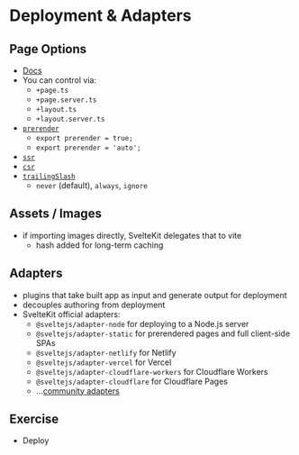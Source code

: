 # Deployment & Adapters

## Page Options

- [Docs](https://kit.svelte.dev/docs/page-options)
- You can control via:
  - `+page.ts`
  - `+page.server.ts`
  - `+layout.ts`
  - `+layout.server.ts`
- [`prerender`](https://kit.svelte.dev/docs/page-options#prerender)
  - `export prerender = true;`
  - `export prerender = 'auto';`
- [`ssr`](https://kit.svelte.dev/docs/page-options#ssr)
- [`csr`](https://kit.svelte.dev/docs/page-options#csr)
- [`trailingSlash`](https://kit.svelte.dev/docs/page-options#trailingslash)
  - `never` (default), `always`, `ignore`

## Assets / Images
- if importing images directly, SvelteKit delegates that to vite
  - hash added for long-term caching

## Adapters
- plugins that take built app as input and generate output for deployment
- decouples authoring from deployment
- SvelteKit official adapters:
  - `@sveltejs/adapter-node` for deploying to a Node.js server
  - `@sveltejs/adapter-static` for prerendered pages and full client-side SPAs
  - `@sveltejs/adapter-netlify` for Netlify
  - `@sveltejs/adapter-vercel` for Vercel
  - `@sveltejs/adapter-cloudflare-workers` for Cloudflare Workers
  - `@sveltejs/adapter-cloudflare` for Cloudflare Pages
  - ...[community adapters](https://www.sveltesociety.dev/packages?category=sveltekit-adapters)

## Exercise
- Deploy
